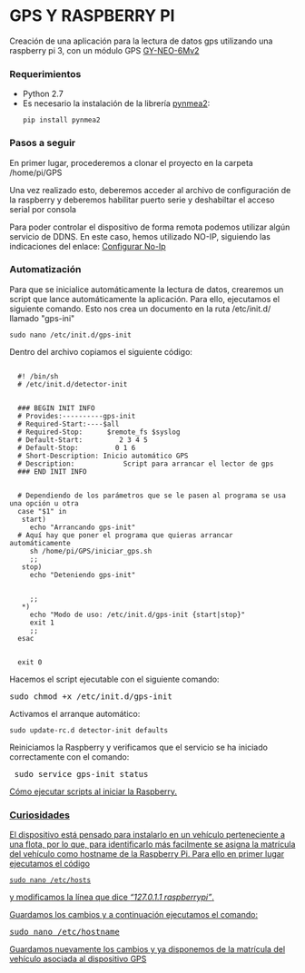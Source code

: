 # GPS Y RASPBERRY PI

Creación de una aplicación para la lectura de datos gps utilizando una raspberry pi 3, con un módulo GPS <a href="https://www.dx.com/p/gy-neo6mv2-flight-controller-gps-module-blue-232595#.W_P0_ej7SUk" target="_blank">GY-NEO-6Mv2</a>

<h3>Requerimientos</h3>
<ul>
  <li> Python 2.7</li>
  <li> Es necesario la instalación de la librería <a href= "https://github.com/Knio/pynmea2">pynmea2</a>:
  <pre><code>pip install pynmea2</code></pre></li> 
</ul>

<h3>Pasos a seguir</h3>
<p> En primer lugar, procederemos a clonar el proyecto en la carpeta /home/pi/GPS
</p>

<p> Una vez realizado esto, deberemos acceder al archivo de configuración de la raspberry y deberemos habilitar puerto serie y deshabiltar el acceso serial por consola</p>

<p>Para poder controlar el dispositivo de forma remota podemos utilizar algún servicio de DDNS. En este caso, hemos utilizado   NO-IP, siguiendo las indicaciones del enlace: <a href="https://www.realdroid.es/2016/10/29/configurar-no-ip-para-raspberry-pi-y-de-paso-que-es-no-ip/" target="_blank">Configurar No-Ip</a>
</p>

<h3>Automatización</h3>
<p> Para que se inicialice automáticamente la lectura de datos, crearemos un script que lance automáticamente la aplicación. Para ello, ejecutamos el siguiente comando. Esto nos crea un documento en la ruta /etc/init.d/ llamado "gps-ini"
<pre><code>sudo nano /etc/init.d/gps-init</code></pre>
</p>
<p> Dentro del archivo copiamos el siguiente código:
  <pre><code>
  #! /bin/sh
  # /etc/init.d/detector-init
  <br/>
  ### BEGIN INIT INFO
  # Provides:----------gps-init
  # Required-Start:----$all
  # Required-Stop:      $remote_fs $syslog
  # Default-Start:         2 3 4 5
  # Default-Stop:         0 1 6
  # Short-Description: Inicio automático GPS
  # Description:            Script para arrancar el lector de gps
  ### END INIT INFO
  <br/>
  # Dependiendo de los parámetros que se le pasen al programa se usa una opción u otra
  case "$1" in
   start)
     echo "Arrancando gps-init"
  # Aquí hay que poner el programa que quieras arrancar automáticamente
     sh /home/pi/GPS/iniciar_gps.sh
     ;;
   stop)
     echo "Deteniendo gps-init"
  <br/>
     ;;
   *)
     echo "Modo de uso: /etc/init.d/gps-init {start|stop}"
     exit 1
     ;;
  esac
  <br/>
  exit 0
</code></pre>
</p>

<p>Hacemos el script ejecutable con el siguiente comando:
  <pre></code>sudo chmod +x /etc/init.d/gps-init</code></pre>
</p>

<p>Activamos el arranque automático:
<pre><code>sudo update-rc.d detector-init defaults</code></pre>
</p>

<p>Reiniciamos la Raspberry y verificamos que el servicio se ha iniciado correctamente con el comando:
  <pre></code> sudo service gps-init status</code></pre>
</p>

<a href="https://www.spainlabs.com/foros/tema-TUTORIAL-Como-ejecutar-scripts-al-iniciar-nuestra-Raspberry" target="_blank">Cómo ejecutar scripts al iniciar la Raspberry</aq>.

<h3>Curiosidades</h3>
<p>El dispositivo está pensado para instalarlo en un vehículo perteneciente a una flota, por lo que, para identificarlo más facilmente se asigna la matrícula del vehículo como hostname de la Raspberry Pi. Para ello en primer lugar ejecutamos el código
<pre><code>sudo nano /etc/hosts</code></pre>
</p>
<p>y modificamos la línea que dice <i>“127.0.1.1 raspberrypi”</i>.</p>
<p>Guardamos los cambios y a continuación ejecutamos el comando:
<pre></code>sudo nano /etc/hostname</code></pre>
</p>
<p>Guardamos nuevamente los cambios y ya disponemos de la matrícula del vehículo asociada al dispositivo GPS</p>

